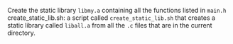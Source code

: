 Create the static library ```libmy.a``` containing all the functions listed in ```main.h```
<br>create_static_lib.sh: a script called ```create_static_lib.sh``` that creates a static library called ```liball.a``` from all the ```.c``` files that are in the current directory.
